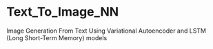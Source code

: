 # Text_To_Image_NN
Image Generation From Text Using Variational Autoencoder and LSTM (Long Short-Term Memory) models
